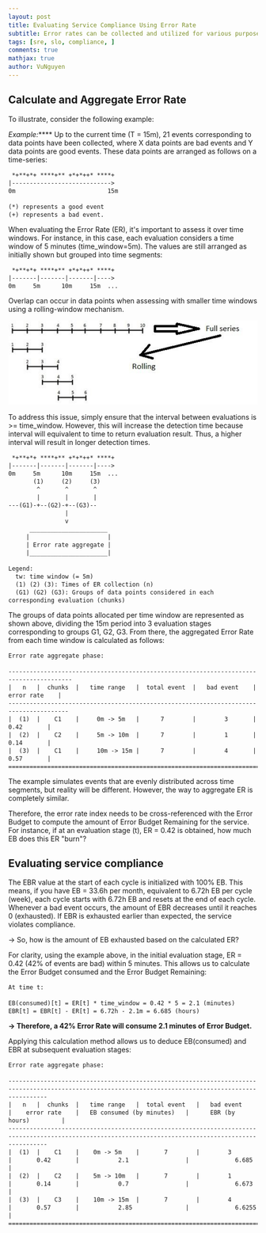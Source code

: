 ```yaml
---
layout: post
title: Evaluating Service Compliance Using Error Rate
subtitle: Error rates can be collected and utilized for various purposes, including assessing service compliance and implementing automation to reduce manual interventions.
tags: [sre, slo, compliance, ]
comments: true
mathjax: true
author: VuNguyen
---
```


## Calculate and Aggregate Error Rate

To illustrate, consider the following example:

_Example:_**** Up to the current time (T = 15m), 21 events corresponding to data points have been collected, where X data points are bad events and Y data points are good events. These data points are arranged as follows on a time-series:

```
 *+**+*+ ****+** +*+*++* ****+
|---------------------------->
0m                          15m

(*) represents a good event
(+) represents a bad event.
```

When evaluating the Error Rate (ER), it's important to assess it over time windows. For instance, in this case, each evaluation considers a time window of 5 minutes (time_window=5m). The values are still arranged as initially shown but grouped into time segments:

```
 *+**+*+ ****+** +*+*++* ****+
|-------|-------|-------|---->
0m     5m      10m     15m  ...
```
Overlap can occur in data points when assessing with smaller time windows using a rolling-window mechanism.

![rolling-window](/assets/img/rolling-window.png)

To address this issue, simply ensure that the interval between evaluations is >= time_window. However, this will increase the detection time because interval will equivalent to time to return evaluation result. Thus, a higher interval will result in longer detection times.

```
 *+**+*+ ****+** +*+*++* ****+
|-------|-------|-------|---->
0m     5m      10m     15m  ...
       (1)     (2)     (3)
        ^       ^       ^
        |       |       |
---(G1)-+--(G2)-+--(G3)--
                |
                v
      ______________________
     |                      |
     | Error rate aggregate |
     |______________________|

Legend:
  tw: time window (= 5m)
  (1) (2) (3): Times of ER collection (n)
  (G1) (G2) (G3): Groups of data points considered in each corresponding evaluation (chunks)

```

The groups of data points allocated per time window are represented as shown above, dividing the 15m period into 3 evaluation stages corresponding to groups G1, G2, G3. From there, the aggregated Error Rate from each time window is calculated as follows:

```
Error rate aggregate phase:

----------------------------------------------------------------------------------------
|   n   |  chunks  |   time range   |  total event  |   bad event    |    error rate    |
---------------------------------------------------------------------------------------
|  (1)  |    C1    |     0m -> 5m   |      7        |        3       |       0.42       |
|  (2)  |    C2    |     5m -> 10m  |      7        |        1       |       0.14       |
|  (3)  |    C1    |     10m -> 15m |      7        |        4       |       0.57       |
========================================================================================
```
The example simulates events that are evenly distributed across time segments, but reality will be different. However, the way to aggregate ER is completely similar.

Therefore, the error rate index needs to be cross-referenced with the Error Budget to compute the amount of Error Budget Remaining for the service. For instance, if at an evaluation stage (t), ER = 0.42 is obtained, how much EB does this ER "burn"?

## Evaluating service compliance

The EBR value at the start of each cycle is initialized with 100% EB. This means, if you have EB = 33.6h per month, equivalent to 6.72h EB per cycle (week), each cycle starts with 6.72h EB and resets at the end of each cycle. Whenever a bad event occurs, the amount of EBR decreases until it reaches 0 (exhausted). If EBR is exhausted earlier than expected, the service violates compliance.

-> So, how is the amount of EB exhausted based on the calculated ER?

For clarity, using the example above, in the initial evaluation stage, ER = 0.42 (42% of events are bad) within 5 minutes. This allows us to calculate the Error Budget consumed and the Error Budget Remaining:

```
At time t:

EB(consumed)[t] = ER[t] * time_window = 0.42 * 5 = 2.1 (minutes)
EBR[t] = EBR[t] - ER[t] = 6.72h - 2.1m = 6.685 (hours)
```
**-> Therefore, a 42% Error Rate will consume 2.1 minutes of Error Budget.**

Applying this calculation method allows us to deduce EB(consumed) and EBR at subsequent evaluation stages:

```
Error rate aggregate phase:

-------------------------------------------------------------------------------------------------------------------------------------------------------
|   n   |  chunks  |   time range   |  total event   |   bad event    |    error rate    |   EB consumed (by minutes)   |      EBR (by hours)         |
-------------------------------------------------------------------------------------------------------------------------------------------------------
|  (1)  |    C1    |    0m -> 5m    |       7        |        3       |       0.42       |           2.1                |             6.685           |
|  (2)  |    C2    |    5m -> 10m   |       7        |        1       |       0.14       |           0.7                |             6.673           |
|  (3)  |    C3    |    10m -> 15m  |       7        |        4       |       0.57       |           2.85               |             6.6255          |
=======================================================================================================================================================
```